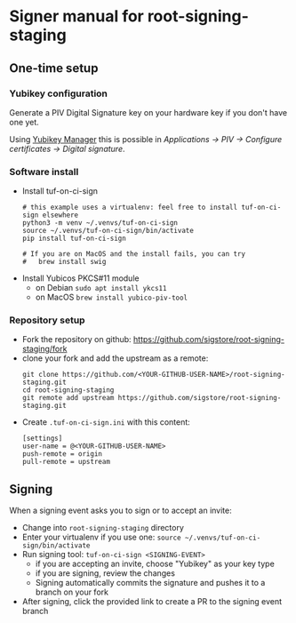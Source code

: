 # Signer manual for root-signing-staging

## One-time setup

### Yubikey configuration

Generate a PIV Digital Signature key on your hardware key if you don't have one yet.

Using [Yubikey Manager](https://www.yubico.com/support/download/yubikey-manager/)
this is possible in _Applications -> PIV -> Configure certificates -> Digital signature_.

### Software install

* Install tuf-on-ci-sign
  ```
  # this example uses a virtualenv: feel free to install tuf-on-ci-sign elsewhere
  python3 -m venv ~/.venvs/tuf-on-ci-sign
  source ~/.venvs/tuf-on-ci-sign/bin/activate
  pip install tuf-on-ci-sign

  # If you are on MacOS and the install fails, you can try
  #   brew install swig
  ```
* Install Yubicos PKCS#11 module
  * on Debian `sudo apt install ykcs11`
  * on MacOS `brew install yubico-piv-tool`

### Repository setup

* Fork the repository on github: https://github.com/sigstore/root-signing-staging/fork
* clone your fork and add the upstream as a remote:
  ```
  git clone https://github.com/<YOUR-GITHUB-USER-NAME>/root-signing-staging.git
  cd root-signing-staging
  git remote add upstream https://github.com/sigstore/root-signing-staging.git
  ```
* Create `.tuf-on-ci-sign.ini` with this content:
  ```
  [settings]
  user-name = @<YOUR-GITHUB-USER-NAME>
  push-remote = origin
  pull-remote = upstream
  ```

## Signing

When a signing event asks you to sign or to accept an invite:
* Change into `root-signing-staging` directory
* Enter your virtualenv if you use one: `source ~/.venvs/tuf-on-ci-sign/bin/activate`
* Run signing tool: `tuf-on-ci-sign <SIGNING-EVENT>`
  * if you are accepting an invite, choose "Yubikey" as your key type
  * if you are signing, review the changes
  * Signing automatically commits the signature and pushes it to a branch on your fork
* After signing, click the provided link to create a PR to the signing event branch
